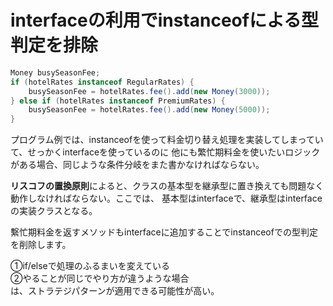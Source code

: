 # interfaceの利用でinstanceofによる型判定を排除
```java
Money busySeasonFee;
if (hotelRates instanceof RegularRates) {
    busySeasonFee = hotelRates.fee().add(new Money(3000));
} else if (hotelRates instanceof PremiumRates) {
    busySeasonFee = hotelRates.fee().add(new Money(5000));
}
```

プログラム例では、instanceofを使って料金切り替え処理を実装してしまっていて、せっかくinterfaceを使っているのに
他にも繁忙期料金を使いたいロジックがある場合、同じような条件分岐をまた書かなければならない。

**リスコフの置換原則**によると、クラスの基本型を継承型に置き換えても問題なく動作しなければならない。ここでは、
基本型はinterfaceで、継承型はinterfaceの実装クラスとなる。

繫忙期料金を返すメソッドもinterfaceに追加することでinstanceofでの型判定を削除します。

①if/elseで処理のふるまいを変えている<br>
②やることが同じでやり方が違うような場合<br>
は、ストラテジパターンが適用できる可能性が高い。
